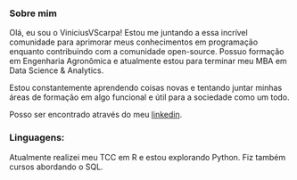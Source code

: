  ### Sobre mim
 Olá, eu sou o ViniciusVScarpa! Estou me juntando a essa incrível comunidade para aprimorar meus conhecimentos em programação enquanto contribuindo com a 
 comunidade open-source. Possuo formação em Engenharia Agronômica e atualmente estou para terminar meu MBA em Data Science & Analytics. 

 Estou constantemente aprendendo coisas novas e tentando juntar minhas áreas de formação em algo funcional e útil para a sociedade como um todo.
 
Posso ser encontrado através do meu [linkedin](https://www.linkedin.com/in/vscarpa/).

### Linguagens:
Atualmente realizei meu TCC em R e estou explorando Python.
Fiz também cursos abordando o SQL.



<!---
ViniciusVScarpa/ViniciusVScarpa is a ✨ special ✨ repository because its `README.md` (this file) appears on your GitHub profile.
You can click the Preview link to take a look at your changes.
--->
